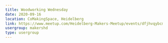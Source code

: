 ```yaml
---
title: Woodworking Wednesday
date: 2020-09-16
location: CoMakingSpace, Heidelberg
link: https://www.meetup.com/Heidelberg-Makers-Meetup/events/dfjhvqybcmbvb/
usergroup: makershd
type: usergroup
---
```

